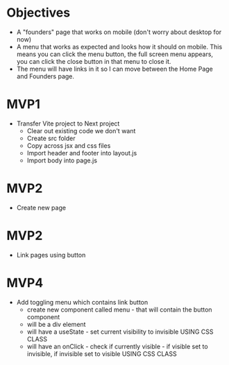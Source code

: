 # Objectives

- A "founders" page that works on mobile (don't worry about desktop for now)
- A menu that works as expected and looks how it should on mobile. This means you can click the menu button, the full screen menu appears, you can click the close button in that menu to close it.
- The menu will have links in it so I can move between the Home Page and Founders page.

# MVP1

- Transfer Vite project to Next project
  - Clear out existing code we don't want
  - Create src folder
  - Copy across jsx and css files
  - Import header and footer into layout.js
  - Import body into page.js

# MVP2

- Create new page

# MVP2

- Link pages using button

# MVP4

- Add toggling menu which contains link button
  - create new component called menu - that will contain the button component
  - will be a div element
  - will have a useState - set current visibility to invisible USING CSS CLASS
  - will have an onClick - check if currently visible - if visible set to invisible, if invisible set to visible USING CSS CLASS
